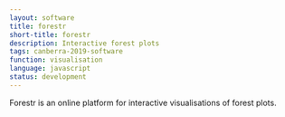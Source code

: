 ```yaml
---
layout: software
title: forestr
short-title: forestr
description: Interactive forest plots
tags: canberra-2019-software
function: visualisation
language: javascript
status: development
---
```

Forestr is an online platform for interactive visualisations of forest plots.